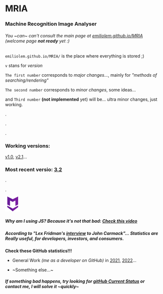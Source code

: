 # MRIA
### Machine Recognition Image Analyser
###### You ~can~ _can't_ consult the main page at [emiliolem.github.io/MRIA](https://emiliolem.github.io/MRIA/) (welcome page **not ready** yet :)

`emiliolem.github.io/MRIA/` is the place where everything is stored ;)

`v` stans for _version_

`The first number` corresponds to _major changes..._, mainly for _"methods of searching/rendering"_

`The second number` corresponds to _minor changes_, some ideas...

and `Third number` **(not implemented** yet) will be... ultra minor changes, just working.

.

.

.
### Working versions:

[v1.0](https://emiliolem.github.io/MRIA/v1.0),
[v2.1](https://emiliolem.github.io/MRIA/v2.1)... 


### Most recent versio: [3.2](https://emiliolem.github.io/MRIA/v3.2)
.

.

![](https://github.com/adam-p/markdown-here/raw/master/src/common/images/icon48.png)

##### Why am I using JS? Because it's not that bad: [Check this video](https://www.youtube.com/watch?v=rczu8kc8JZA)
##### According to _"Lex Fridman's [interview](https://www.youtube.com/watch?v=xzPuGf89vpI) to John Carmack"_... Statistics are Really useful, for developers, investors, and consumers. 

**Check these GitHub statistics!!!** 

- General Work _(me as a developer on GitHub)_ in 
[2021](https://skyline.github.com/EmilioLem/2021), 
[2022](https://skyline.github.com/EmilioLem/2022)...

- ~Something else...~

##### If something bad happens, try looking for [gitHub Current Status](https://www.githubstatus.com/) or **contact me**, _I will solve it ~quickly~_
